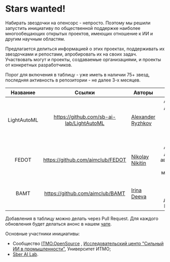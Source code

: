 # Stars wanted!

Набирать звездочки на опенсорс - непросто.
Поэтому мы решили запустить инициативу по общественной поддержке наиболее многообещающих открытых проектов,
имеющих отношение к ИИ и другим научным областям.

Предлагается делиться информацией о этих проектах, поддерживать их звездочками и репостами, апробировать их на своих
задач.
Участвовать могут и проекты, создаваемые организациями, и проекты от конкретных разработчиков.

Порог для включения в таблицу - уже иметь в наличии 75+ звезд, последняя активность в репозитории - не далее 3-х
месяцев.

|  Название   |                  Ссылки                  | Авторы                                               |                                              Описание                                              |                                                                                 Stars                                                                                 |
|:-----------:|:----------------------------------------:|------------------------------------------------------|:--------------------------------------------------------------------------------------------------:|:---------------------------------------------------------------------------------------------------------------------------------------------------------------------:|
| LightAutoML | https://github.com/sb-ai-lab/LightAutoML | [Alexander Ryzhkov](https://github.com/alexmryzhkov) | AutoML фреймворк для решения задач бинарной классификации, многоклассовой классификации и регресии | <img src="https://img.shields.io/github/stars/sb-ai-lab/LightAutoML?style=for-the-badge&logoColor=black&logoSize=auto&label=%20&color=white" width="240" height="60"> |
|    FEDOT    |     https://github.com/aimclub/FEDOT     | [Nikolay Nikitin](https://github.com/nicl-nno)       |     AutoML фреймворк для решения задач автоматизированного моделирования и машинного обучения      |     <img src="https://img.shields.io/github/stars/aimclub/FEDOT?style=for-the-badge&logoColor=black&logoSize=auto&label=%20&color=white" width="240" height="60">     |
|    BAMT     |     https://github.com/aimclub/BAMT      | [Irina Deeva](https://github.com/Anaxagor)           |              Фреймворк для анализа и моделирования данных с помощью Байесовских сетей              |     <img src="https://img.shields.io/github/stars/aimclub/BAMT?style=for-the-badge&logoColor=black&logoSize=auto&label=%20&color=white" width="240" height="60">      |

Добавления в таблицу можно делать через Pull Request. Для каждого обновления будет делаться анонс в
нашем [чате](https://t.me/itmo_opensource).

Основные участники инициативы:

- Сообщество [ITMO.OpenSource](https://ods.ai/hubs/opensource_itmo)
  , [Исследовательский центр "Сильный ИИ в промышленности"](https://aim.club/),
  Университет ИТМО;
- [Sber AI Lab](https://sberlabs.com/laboratories/sber-ai-lab).